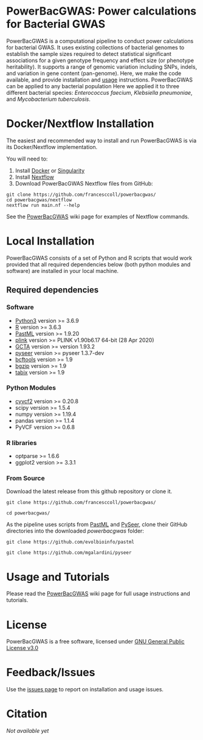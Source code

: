# PowerBacGWAS: Power calculations for Bacterial GWAS

PowerBacGWAS is a computational pipeline to conduct power calculations for bacterial GWAS. It uses existing collections of bacterial genomes to establish the sample sizes required to detect statistical significant associations for a given genotype frequency and effect size (or phenotype heritability). It supports a range of genomic variation including SNPs, indels, and variation in gene content (pan-genome). Here, we make the code available, and provide installation and [usage](https://github.com/francesccoll/powerbacgwas/wiki#usage) instructions. PowerBacGWAS can be applied to any bacterial population Here we applied it to three different bacterial species: _Enterococcus faecium_, _Klebsiella pneumoniae_, and _Mycobacterium tuberculosis_.

# Docker/Nextflow Installation

The easiest and recommended way to install and run PowerBacGWAS is via its Docker/Nextflow implementation.

You will need to:

1. Install [Docker](https://www.docker.com/) or [Singularity](https://sylabs.io/singularity/) 
2. Install [Nextflow](https://www.nextflow.io/)
3. Download PowerBacGWAS Nextflow files from GitHub:

```console
git clone https://github.com/francesccoll/powerbacgwas/
cd powerbacgwas/nextflow
nextflow run main.nf --help
```

See the [PowerBacGWAS](https://github.com/francesccoll/powerbacgwas/wiki#usage) wiki page for examples of Nextflow commands.

# Local Installation
PowerBacGWAS consists of a set of Python and R scripts that would work provided that all required dependencies below (both python modules and software) are installed in your local machine.

## Required dependencies

### Software
* [Python3](https://www.python.org/) version >= 3.6.9
* [R](https://www.r-project.org/) version >= 3.6.3
* [PastML](https://github.com/evolbioinfo/pastml) version >= 1.9.20
* [plink](https://zzz.bwh.harvard.edu/plink/download.shtml) version >= PLINK v1.90b6.17 64-bit (28 Apr 2020)
* [GCTA](https://cnsgenomics.com/software/gcta/#Download) version >= version 1.93.2
* [pyseer](https://github.com/mgalardini/pyseer) version >= pyseer 1.3.7-dev
* [bcftools](https://github.com/samtools/bcftools/releases/) version >= 1.9
* [bgzip](https://github.com/samtools/htslib/releases/) version >= 1.9
* [tabix](https://github.com/samtools/tabix) version >= 1.9

### Python Modules
* [cyvcf2](https://github.com/brentp/cyvcf2) version >= 0.20.8
* scipy version >= 1.5.4
* numpy version >= 1.19.4
* pandas version >= 1.1.4
* PyVCF version >= 0.6.8

### R libraries
* optparse >= 1.6.6
* ggplot2 version >= 3.3.1

### From Source

Download the latest release from this github repository or clone it.

```console
git clone https://github.com/francesccoll/powerbacgwas/
```
```console
cd powerbacgwas/
```

As the pipeline uses scripts from [PastML](https://github.com/evolbioinfo/pastml) and [PySeer](https://github.com/mgalardini/pyseer), clone their GitHub directories into the downloaded _powerbacgwas_ folder:
```console
git clone https://github.com/evolbioinfo/pastml
```
```console
git clone https://github.com/mgalardini/pyseer
```

# Usage and Tutorials

Please read the [PowerBacGWAS](https://github.com/francesccoll/powerbacgwas/wiki#usage) wiki page for full usage instructions and tutorials.

# License

PowerBacGWAS is a free software, licensed under [GNU General Public License v3.0](https://github.com/francesccoll/powerbacgwas/blob/main/LICENSE)

# Feedback/Issues

Use the [issues page](https://github.com/francesccoll/powerbacgwas/issues) to report on installation and usage issues.

# Citation
_Not available yet_




